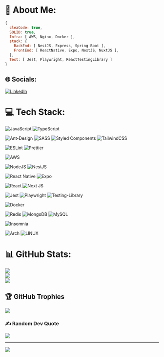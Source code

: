 
# 💫 About Me:

```js
{ 
  cleaCode: true,
  SOLID: true,
  Infra: [ AWS, Nginx, Docker ],
  stack: {
    BackEnd: [ NestJS, Express, Spring Boot ],
    FrontEnd: [ ReactNative, Expo, NextJS, NuxtJS ],
  },
  Test: [ Jest, Playwright, ReactTestingLibrary ]
}
```

## 🌐 Socials:
[![LinkedIn](https://img.shields.io/badge/LinkedIn-%230077B5.svg?logo=linkedin&logoColor=white)](https://linkedin.com/in/pedrohrb/) 

# 💻 Tech Stack:
![JavaScript](https://img.shields.io/badge/javascript-%23323330.svg?style=for-the-badge&logo=javascript&logoColor=%23F7DF1E) ![TypeScript](https://img.shields.io/badge/typescript-%23007ACC.svg?style=for-the-badge&logo=typescript&logoColor=white) 

![Ant-Design](https://img.shields.io/badge/-AntDesign-%230170FE?style=for-the-badge&logo=ant-design&logoColor=white) ![SASS](https://img.shields.io/badge/SASS-hotpink.svg?style=for-the-badge&logo=SASS&logoColor=white) ![Styled Components](https://img.shields.io/badge/styled--components-DB7093?style=for-the-badge&logo=styled-components&logoColor=white) ![TailwindCSS](https://img.shields.io/badge/tailwindcss-%2338B2AC.svg?style=for-the-badge&logo=tailwind-css&logoColor=white) 

![ESLint](https://img.shields.io/badge/ESLint-4B3263?style=for-the-badge&logo=eslint&logoColor=white) ![Prettier](https://img.shields.io/badge/prettier-%23F7B93E.svg?style=for-the-badge&logo=prettier&logoColor=black) 
<!-- ![Pug](https://img.shields.io/badge/Pug-FFF?style=for-the-badge&logo=pug&logoColor=A86454) -->

![AWS](https://img.shields.io/badge/AWS-%23FF9900.svg?style=for-the-badge&logo=amazon-aws&logoColor=white) 
<!-- ![Scaleway](https://img.shields.io/badge/SCALEWAY-%234f0599.svg?style=for-the-badge&logo=scaleway&logoColor=white) -->

![NodeJS](https://img.shields.io/badge/node.js-6DA55F?style=for-the-badge&logo=node.js&logoColor=white) ![NestJS](https://img.shields.io/badge/nestjs-%23E0234E.svg?style=for-the-badge&logo=nestjs&logoColor=white) 

 ![React Native](https://img.shields.io/badge/react_native-%2320232a.svg?style=for-the-badge&logo=react&logoColor=%2361DAFB) ![Expo](https://img.shields.io/badge/expo-1C1E24?style=for-the-badge&logo=expo&logoColor=#D04A37)
 
 ![React](https://img.shields.io/badge/react-%2320232a.svg?style=for-the-badge&logo=react&logoColor=%2361DAFB) ![Next JS](https://img.shields.io/badge/Next-black?style=for-the-badge&logo=next.js&logoColor=white)

 <!--
 ![Vue.js](https://img.shields.io/badge/vuejs-%2335495e.svg?style=for-the-badge&logo=vuedotjs&logoColor=%234FC08D) ![Nuxtjs](https://img.shields.io/badge/Nuxt-002E3B?style=for-the-badge&logo=nuxtdotjs&logoColor=#00DC82)
-->
 ![Jest](https://img.shields.io/badge/-jest-%23C21325?style=for-the-badge&logo=jest&logoColor=white) ![Playwright](https://img.shields.io/badge/-playwright-%232EAD33?style=for-the-badge&logo=playwright&logoColor=white) ![Testing-Library](https://img.shields.io/badge/-TestingLibrary-%23E33332?style=for-the-badge&logo=testing-library&logoColor=white)
 
 <!--![Nginx](https://img.shields.io/badge/nginx-%23009639.svg?style=for-the-badge&logo=nginx&logoColor=white) -->
 ![Docker](https://img.shields.io/badge/docker-%230db7ed.svg?style=for-the-badge&logo=docker&logoColor=white)
 
 ![Redis](https://img.shields.io/badge/redis-%23DD0031.svg?style=for-the-badge&logo=redis&logoColor=white) ![MongoDB](https://img.shields.io/badge/MongoDB-%234ea94b.svg?style=for-the-badge&logo=mongodb&logoColor=white) ![MySQL](https://img.shields.io/badge/mysql-%2300f.svg?style=for-the-badge&logo=mysql&logoColor=white) 
 
 ![Insomnia](https://img.shields.io/badge/Insomnia-black?style=for-the-badge&logo=insomnia&logoColor=5849BE)
 <!--![Jira](https://img.shields.io/badge/jira-%230A0FFF.svg?style=for-the-badge&logo=jira&logoColor=white) 
 ![Trello](https://img.shields.io/badge/Trello-%23026AA7.svg?style=for-the-badge&logo=Trello&logoColor=white)
 -->
![Arch](https://img.shields.io/badge/Arch%20Linux-1793D1?logo=arch-linux&logoColor=fff&style=for-the-badge)  ![LINUX](https://img.shields.io/badge/Linux-FCC624?style=for-the-badge&logo=linux&logoColor=black) 

 
 
# 📊 GitHub Stats:
![](https://github-readme-stats.vercel.app/api?username=pedrohrb7&theme=dark&hide_border=false&include_all_commits=false&count_private=false)<br/>
![](https://github-readme-streak-stats.herokuapp.com/?user=pedrohrb7&theme=dark&hide_border=false)<br/>
![](https://github-readme-stats.vercel.app/api/top-langs/?username=pedrohrb7&theme=dark&hide_border=false&include_all_commits=false&count_private=false&layout=compact)

## 🏆 GitHub Trophies
![](https://github-profile-trophy.vercel.app/?username=pedrohrb7&theme=tokyonight&no-frame=false&no-bg=true&margin-w=4)

### ✍️ Random Dev Quote
![](https://quotes-github-readme.vercel.app/api?type=horizontal&theme=tokyonight)

<!-- ### 🔝 Top Contributed Repo
![](https://github-contributor-stats.vercel.app/api?username=pedrohrb7&limit=5&theme=tokyonight&combine_all_yearly_contributions=true)
-->

---
[![](https://visitcount.itsvg.in/api?id=pedrohrb7&icon=0&color=0)](https://visitcount.itsvg.in)

<!-- Proudly created with GPRM ( https://gprm.itsvg.in ) -->
